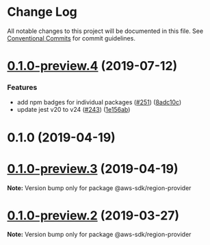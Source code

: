 # Change Log

All notable changes to this project will be documented in this file.
See [Conventional Commits](https://conventionalcommits.org) for commit guidelines.

# [0.1.0-preview.4](https://github.com/aws/aws-sdk-js-v3/compare/@aws-sdk/region-provider@0.1.0-preview.2...@aws-sdk/region-provider@0.1.0-preview.4) (2019-07-12)

### Features

- add npm badges for individual packages ([#251](https://github.com/aws/aws-sdk-js-v3/issues/251)) ([8adc10c](https://github.com/aws/aws-sdk-js-v3/commit/8adc10c))
- update jest v20 to v24 ([#243](https://github.com/aws/aws-sdk-js-v3/issues/243)) ([1e156ab](https://github.com/aws/aws-sdk-js-v3/commit/1e156ab))

# 0.1.0 (2019-04-19)

# [0.1.0-preview.3](https://github.com/aws/aws-sdk-js-v3/compare/@aws-sdk/region-provider@0.1.0-preview.2...@aws-sdk/region-provider@0.1.0-preview.3) (2019-04-19)

**Note:** Version bump only for package @aws-sdk/region-provider

# [0.1.0-preview.2](https://github.com/aws/aws-sdk-js-v3/compare/@aws-sdk/region-provider@0.1.0-preview.1...@aws-sdk/region-provider@0.1.0-preview.2) (2019-03-27)

**Note:** Version bump only for package @aws-sdk/region-provider
